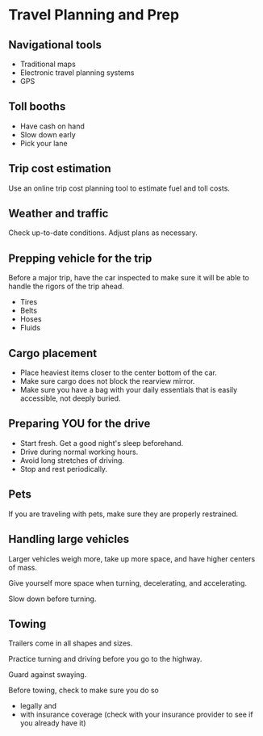 # Travel Planning and Prep

## Navigational tools

* Traditional maps
* Electronic travel planning systems
* GPS

## Toll booths

* Have cash on hand
* Slow down early
* Pick your lane

## Trip cost estimation

Use an online trip cost planning tool to estimate fuel and toll costs. 

## Weather and traffic

Check up-to-date conditions. Adjust plans as necessary.

## Prepping vehicle for the trip

Before a major trip, have the car inspected to make sure it will be able to handle the rigors of the trip ahead. 
* Tires
* Belts
* Hoses
* Fluids

## Cargo placement
* Place heaviest items closer to the center bottom of the car. 
* Make sure cargo does not block the rearview mirror.
* Make sure you have a bag with your daily essentials that is easily accessible, not deeply buried. 

## Preparing YOU for the drive

* Start fresh. Get a good night's sleep beforehand.
* Drive during normal working hours.
* Avoid long stretches of driving.
* Stop and rest periodically.

## Pets
If you are traveling with pets, make sure they are properly restrained. 

## Handling large vehicles

Larger vehicles weigh more, take up more space, and have higher centers of mass. 

Give yourself more space when turning, decelerating, and accelerating. 

Slow down before turning.

## Towing

Trailers come in all shapes and sizes. 

Practice turning and driving before you go to the highway.

Guard against swaying. 

Before towing, check to make sure you do so
* legally and
* with insurance coverage (check with your insurance provider to see if you already have it)

